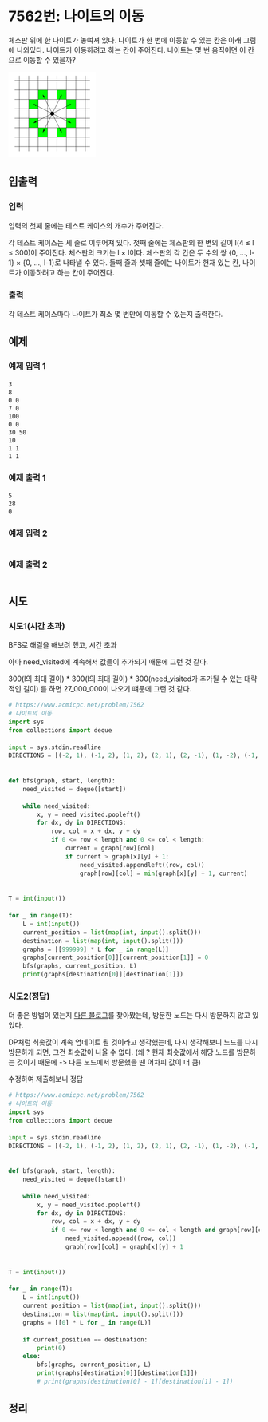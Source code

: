 # 7562번: 나이트의 이동

체스판 위에 한 나이트가 놓여져 있다. 나이트가 한 번에 이동할 수 있는 칸은 아래 그림에 나와있다. 나이트가 이동하려고 하는 칸이 주어진다. 나이트는 몇 번 움직이면 이 칸으로 이동할 수 있을까?

![img.png](images/7562.png)


## 입출력

### 입력

입력의 첫째 줄에는 테스트 케이스의 개수가 주어진다.

각 테스트 케이스는 세 줄로 이루어져 있다. 첫째 줄에는 체스판의 한 변의 길이 l(4 ≤ l ≤ 300)이 주어진다. 체스판의 크기는 l × l이다. 체스판의 각 칸은 두 수의 쌍 {0, ..., l-1} × {0, ..., l-1}로 나타낼 수 있다. 둘째 줄과 셋째 줄에는 나이트가 현재 있는 칸, 나이트가 이동하려고 하는 칸이 주어진다.

### 출력

각 테스트 케이스마다 나이트가 최소 몇 번만에 이동할 수 있는지 출력한다.

## 예제

### 예제 입력 1

```text
3
8
0 0
7 0
100
0 0
30 50
10
1 1
1 1
```

### 예제 출력 1

```text
5
28
0
```

### 예제 입력 2

```text

```

### 예제 출력 2

```text

```

## 시도

### 시도1(시간 초과)

BFS로 해결을 해보려 했고, 시간 초과 

아마 need_visited에 계속해서 값들이 추가되기 때문에 그런 것 같다.

300(l의 최대 길이) * 300(l의 최대 길이) * 300(need_visited가 추가될 수 있는 대략적인 길이)
를 하면 27_000_000이 나오기 떄문에 그런 것 같다. 

```python
# https://www.acmicpc.net/problem/7562
# 나이트의 이동
import sys
from collections import deque

input = sys.stdin.readline
DIRECTIONS = [(-2, 1), (-1, 2), (1, 2), (2, 1), (2, -1), (1, -2), (-1, -2), (-2, -1)]


def bfs(graph, start, length):
    need_visited = deque([start])

    while need_visited:
        x, y = need_visited.popleft()
        for dx, dy in DIRECTIONS:
            row, col = x + dx, y + dy
            if 0 <= row < length and 0 <= col < length:
                current = graph[row][col]
                if current > graph[x][y] + 1:
                    need_visited.appendleft((row, col))
                    graph[row][col] = min(graph[x][y] + 1, current)


T = int(input())

for _ in range(T):
    L = int(input())
    current_position = list(map(int, input().split()))
    destination = list(map(int, input().split()))
    graphs = [[999999] * L for _ in range(L)]
    graphs[current_position[0]][current_position[1]] = 0
    bfs(graphs, current_position, L)
    print(graphs[destination[0]][destination[1]])

```

### 시도2(정답)

더 좋은 방법이 있는지 [다른 블로그](https://velog.io/@falling_star3/백준Python-7562번-나이트의-이동)를 찾아봤는데,
방문한 노드는 다시 방문하지 않고 있었다.

DP처럼 최솟값이 계속 업데이트 될 것이라고  생각헀는데,
다시 생각해보니 노드를 다시 방문하게 되면, 그건 최솟값이 나올 수 없다. (왜 ? 현재 최솟값에서 해당 노드를 방문하는 것이기 때문에 -> 
다른 노드에서 방문했을 땐 어차피 값이 더 큼)

수정하여 제출해보니 정답

```python
# https://www.acmicpc.net/problem/7562
# 나이트의 이동
import sys
from collections import deque

input = sys.stdin.readline
DIRECTIONS = [(-2, 1), (-1, 2), (1, 2), (2, 1), (2, -1), (1, -2), (-1, -2), (-2, -1)]


def bfs(graph, start, length):
    need_visited = deque([start])

    while need_visited:
        x, y = need_visited.popleft()
        for dx, dy in DIRECTIONS:
            row, col = x + dx, y + dy
            if 0 <= row < length and 0 <= col < length and graph[row][col] == 0:
                need_visited.append((row, col))
                graph[row][col] = graph[x][y] + 1


T = int(input())

for _ in range(T):
    L = int(input())
    current_position = list(map(int, input().split()))
    destination = list(map(int, input().split()))
    graphs = [[0] * L for _ in range(L)]

    if current_position == destination:
        print(0)
    else:
        bfs(graphs, current_position, L)
        print(graphs[destination[0]][destination[1]])
        # print(graphs[destination[0] - 1][destination[1] - 1])

```

## 정리


